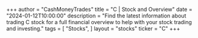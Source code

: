 +++
author = "CashMoneyTrades"
title = "C | Stock and Overview"
date = "2024-01-12T10:00:00"
description = "Find the latest information about trading C stock for a full financial overview to help with your stock trading and investing."
tags = [
   "Stocks",
]
layout = "stocks"
ticker = "C"
+++
